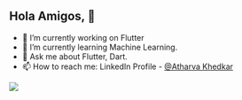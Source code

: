 ## Hola Amigos, 👋



- 🔭 I’m currently working on Flutter
- 🌱 I’m currently learning Machine Learning.
- 💬 Ask me about Flutter, Dart.
- 📫 How to reach me:  LinkedIn Profile - [@Atharva Khedkar](https://www.linkedin.com/in/atharva-khedkar-231201/)
 <img src = "https://github-readme-stats.vercel.app/api?username=Apk23&&show_icons=true&title_color=ffffff&icon_color=bb2acf&text_color=daf7dc&bg_color=151515">


